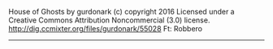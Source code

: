 House of Ghosts by gurdonark (c) copyright 2016 
Licensed under a Creative Commons Attribution Noncommercial  (3.0) 
license. http://dig.ccmixter.org/files/gurdonark/55028 Ft: Robbero

---

